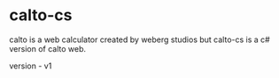 # calto-cs
calto is a web calculator created by weberg studios
but calto-cs is a c# version of calto web.

version - v1
